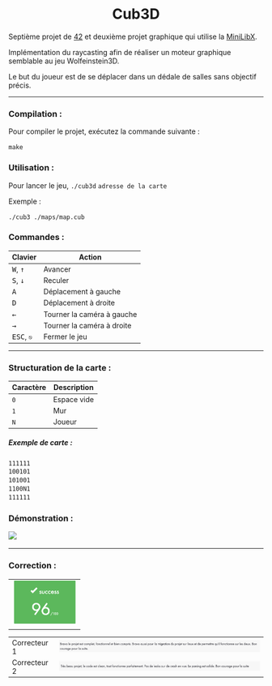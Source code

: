<h1 align="center">Cub3D</h1>

Septième projet de [42](https://42.fr/) et deuxième projet graphique qui utilise la [MiniLibX](https://harm-smits.github.io/42docs/libs/minilibx).

Implémentation du raycasting afin de réaliser un moteur graphique semblable au jeu Wolfeinstein3D.

Le but du joueur est de se déplacer dans un dédale de salles sans objectif précis.

---

### Compilation :

Pour compiler le projet, exécutez la commande suivante :

```
make
```


### Utilisation :

Pour lancer le jeu, `./cub3d` `adresse de la carte`

Exemple :

```
./cub3 ./maps/map.cub
```


### Commandes :

| Clavier | Action |
|---|---|
| <kbd>W</kbd>, <kbd>↑</kbd>| Avancer |
| <kbd>S</kbd>, <kbd>↓</kbd>| Reculer |
| <kbd>A</kbd> | Déplacement à gauche |
| <kbd>D</kbd> | Déplacement à droite |
| <kbd>←</kbd> | Tourner la caméra à gauche |
| <kbd>→</kbd> | Tourner la caméra à droite |
| <kbd>ESC</kbd>, `⎋`| Fermer le jeu |
---
### Structuration de la carte :

| Caractère | Description|
|--|--|
| `0` | Espace vide |
| `1` | Mur |
| `N` | Joueur |

##### Exemple de carte :

```txt
111111
100101
101001
1100N1
111111
```

### Démonstration :

<img src="./img/demo1.gif" />

---

### Correction :

| |
| --- |
| <img src="./img/note.png" style="zoom: 50%;" /> |

| | |
| --- | --- |
| Correcteur 1 | <img src="./img/correction1.png" style="zoom: 67%;" /> |
| Correcteur 2 | <img src="./img/correction2.png" style="zoom:67%;" /> |

